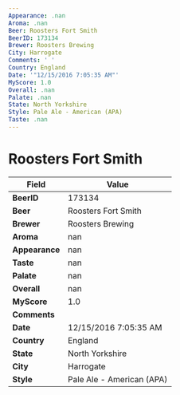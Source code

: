 ```yaml
---
Appearance: .nan
Aroma: .nan
Beer: Roosters Fort Smith
BeerID: 173134
Brewer: Roosters Brewing
City: Harrogate
Comments: ' '
Country: England
Date: '"12/15/2016 7:05:35 AM"'
MyScore: 1.0
Overall: .nan
Palate: .nan
State: North Yorkshire
Style: Pale Ale - American (APA)
Taste: .nan
---
```


# Roosters Fort Smith

| Field         | Value |
|---------------|-------|
| **BeerID** | 173134 |
| **Beer** | Roosters Fort Smith |
| **Brewer** | Roosters Brewing |
| **Aroma** | nan |
| **Appearance** | nan |
| **Taste** | nan |
| **Palate** | nan |
| **Overall** | nan |
| **MyScore** | 1.0 |
| **Comments** |   |
| **Date** | 12/15/2016 7:05:35 AM |
| **Country** | England |
| **State** | North Yorkshire |
| **City** | Harrogate |
| **Style** | Pale Ale - American (APA) |
